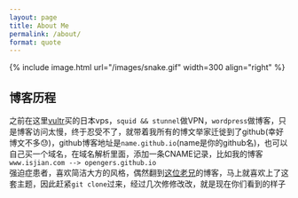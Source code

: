 ```yaml
---
layout: page
title: About Me
permalink: /about/
format: quote
---
```


{% include image.html url="/images/snake.gif" width=300 align="right" %}

## 博客历程   
之前在这里[vultr](https://www.vultr.com)买的日本vps，`squid && stunnel`做VPN，`wordpress`做博客，只是博客访问太慢，终于忍受不了，就带着我所有的博文举家迁徙到了github(幸好博文不多:sweat:)，github博客地址是`name.github.io`(name是你的github名)，也可以自己买一个域名，在域名解析里面，添加一条CNAME记录，比如我的博客`www.isjian.com --> opengers.github.io`  
强迫症患者，喜欢简洁大方的风格，偶然翻到[这位老兄](http://svmiller.com/)的博客，马上就喜欢上了这套主题，因此赶紧`git clone`过来，经过几次修修改改，就是现在你们看到的样子